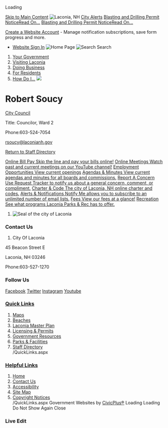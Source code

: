  

Loading

  [Skip to Main Content](https://www.laconianh.gov/directory.aspx?EID=99/)   ![Laconia, NH](images/04453b09aabb86b25500557a55cfc368089013e152e351a2a1392ba9c85cc51e.jpg)   [City Alerts](https://www.laconianh.gov/AlertCenter.aspx)   [Blasting and Drilling Permit NoticeRead On...](https://www.laconianh.gov/AlertCenter.aspx?AID=Blasting-and-Drilling-Permit-Notice-78)  [Blasting and Drilling Permit NoticeRead On...](https://www.laconianh.gov/AlertCenter.aspx?AID=Blasting-and-Drilling-Permit-Notice-68)  

 [Create a Website Account](https://www.laconianh.gov/MyAccount/ProfileCreate)  - Manage notification subscriptions, save form progress and more.    

 *  [Website Sign In](https://www.laconianh.gov/MyAccount) 
  ![Home Page](images/280614aaff8c0cd92f00880874a098085eef29923c2b3a576309319387c7f2c4.png)   ![Search](images/acad6f7f6f912e3e1eb88160cb895785454b0d65550833149cc4ccd649d40011.png) Search 

 1.  [Your Government](https://www.laconianh.gov/27/Your-Government) 
 1.  [Visiting Laconia](https://www.laconianh.gov/101/Visiting-Laconia) 
 1.  [Doing Business](https://www.laconianh.gov/35/Doing-Business) 
 1.  [For Residents](https://www.laconianh.gov/31/For-Residents) 
 1.  [How Do I...](https://www.laconianh.gov/9/How-Do-I) 
  ![](images/c4172eb6ba677b709ee678f49ee4a48f8f29425fb8881d29401195bd26f2a12f.jpg)  

# Robert Soucy

   [City Council](https://www.laconianh.gov/Directory.aspx?DID=37) 

Title: Councilor, Ward 2

Phone:603-524-7054

 [rsoucy@laconianh.gov](mailto:rsoucy@laconianh.gov)  

 [Return to Staff Directory](https://www.laconianh.gov/Directory.aspx) 

  [Online Bill Pay Skip the line and pay your bills online!](https://www.laconianh.gov/131/Online-Payments)   [Online Meetings Watch past and current meetings on our YouTube channel!](https://www.youtube.com/laconianh)   [Employment Opportunities View current openings](https://www.laconianh.gov/Jobs.aspx)   [Agendas & Minutes View current agendas and minutes for all boards and commissions.](https://www.laconianh.gov/AgendaCenter)   [Report A Concern Use Request Tracker to notify us about a general concern, comment, or compliment.](https://www.laconianh.gov/requesttracker.aspx)   [Charter & Code The city of Laconia, NH online charter and codes.](https://www.ecode360.com/LA1353)   [Alerts & Notifications Notify Me allows you to subscribe to an unlimited number of email lists.](https://www.laconianh.gov/list.aspx)   [Fees View our fees at a glance!](https://www.laconianh.gov/582/Fees-at-a-Glance)   [Recreation See what programs Laconia Parks & Rec has to offer.](https://www.laconianh.gov/206/Parks-Recreation)  

 1.   ![Seal of the city of Laconia](images/ddad0abc9d1e9748eda0f49ad986413bf68b2516be85847e0ae9b9cd6baabcc1.png)    

### Contact Us

 1. City Of Laconia   

45 Beacon Street E   

Laconia, NH 03246   

Phone:603-527-1270

### Follow Us

  [Facebook](https://www.laconianh.gov/facebook)   [Twitter](https://www.laconianh.gov/twitter)   [Instagram](https://www.laconianh.gov/instagram)   [Youtube](https://www.laconianh.gov/youtube)  

###  [Quick Links](https://www.laconianh.gov/QuickLinks.aspx?CID=11) 

 1.  [Maps](https://www.laconianh.gov/503/Maps)  
 1.  [Beaches](https://www.laconianh.gov/208/Beaches)  
 1.  [Laconia Master Plan](https://www.laconianh.gov/341/Master-Plan)  
 1.  [Licensing & Permits](https://www.laconianh.gov/424/Licensing-Permits)  
 1.  [Government Resources](https://www.laconianh.gov/businessdirectoryii.aspx)  
 1.  [Parks & Facilities](https://www.laconianh.gov/Facilities/Facility/PrepopulatedSearch?isReservableOnly=false&categoryIDs=2)  
 1.  [Staff Directory](https://www.laconianh.gov/directory.aspx)  
 /QuickLinks.aspx 

###  [Helpful Links](https://www.laconianh.gov/QuickLinks.aspx?CID=12) 

 1.  [Home](https://www.laconianh.gov/)  
 1.  [Contact Us](https://www.laconianh.gov/directory.aspx)  
 1.  [Accessibility](https://www.laconianh.gov/Accessibility)  
 1.  [Site Map](https://www.laconianh.gov/sitemap)  
 1.  [Copyright Notices](https://www.laconianh.gov/site/copyright)  
 /QuickLinks.aspx Government Websites by [CivicPlus®](https://connect.civicplus.com/referral)  Loading Loading Do Not Show Again Close 

### Live Edit

 